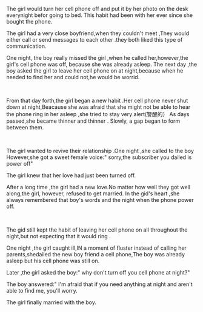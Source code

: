 <span style="word-wrap:break-word;color:#444444;font-size:14px;line-height:21px;white-space:normal;background-color:#FFFFFF;font-family:Verdana;"><span style="word-wrap:break-word;font-size:medium;">
<p>
	The girl would turn her cell phone off and put it by her photo on the desk everynight befor going to bed. This habit had been with her ever since she bought the phone.
</p>
<p>
	The girl had a very close boyfriend,when they couldn't meet ,They would either call or send messages to each other .they both liked this type of communication.
</p>
<p>
	One night, the boy really missed the girl ,when he called her,however,the girl's cell phone was off, because she was already asleep. The next day ,the boy asked the girl to leave her cell phone on at night,because when he needed to find her and could not,he would be worrid.
</p>
<p>
	<br />
</p>
<p>
	From that day forth,the girl began a new habit .Her cell phone never shut down at night,Beacause she was afraid that she might not be able to hear the phone ring in her asleep ,she tried to stay very alert(警醒的） As days passed,she became thinner and thinner . Slowly, a gap began to form between them.
</p>
<p>
	<br />
</p>
<p>
	The girl wanted to revive their relationship .One night ,she called to the boy However,she got a sweet female voice:" sorry,the subscriber you dailed is power off"
</p>
<p>
	The girl knew that her love had just been turned off.
</p>
<p>
	After a long time ,the girl had a new love.No matter how well they got well along,the girl, however, refused to get married. In the gid's heart ,she always remembered that boy's words and the night when the phone power off.
</p>
<p>
	<br />
</p>
<p>
	The gid still kept the habit of leaving her cell phone on all throughout the night,but not expecting that it would ring .
</p>
<p>
	One night ,the girl caught ill,IN a moment of fluster instead of calling her parents,shedailed the new boy friend a cell phone,The boy was already asleep but his cell phone was still on.
</p>
<p>
	Later ,the girl asked the boy:" why don't turn off you cell phone at night?"
</p>
<p>
	The boy answered:" I'm afraid that if you need anything at night and aren't able to find me, you'll worry.
</p>
<p>
	The girl finally married with the boy.
</p>
</span></span>